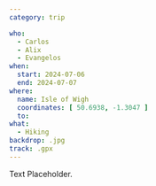 ```yaml
---
category: trip

who:
  - Carlos
  - Alix
  - Evangelos
when:
  start: 2024-07-06
  end: 2024-07-07
where:
  name: Isle of Wigh
  coordinates: [ 50.6938, -1.3047 ]
  to:
what: 
  - Hiking
backdrop: .jpg
track: .gpx
---
```


Text Placeholder.